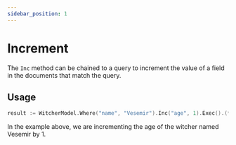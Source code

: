 ```yaml
---
sidebar_position: 1
---
```


# Increment

The `Inc` method can be chained to a query to increment the value of a field in the documents that match the query.

## Usage

```go
result := WitcherModel.Where("name", "Vesemir").Inc("age", 1).Exec().(*mongo.UpdateResult)
```

In the example above, we are incrementing the age of the witcher named Vesemir by 1.